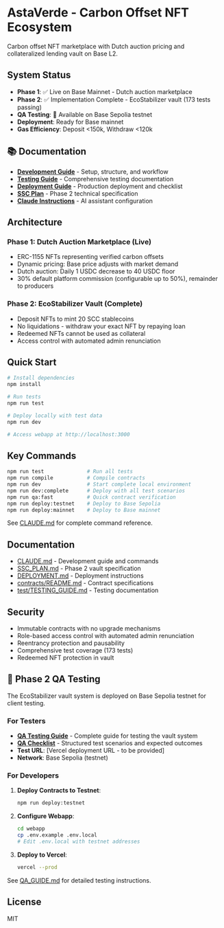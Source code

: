 # AstaVerde - Carbon Offset NFT Ecosystem

Carbon offset NFT marketplace with Dutch auction pricing and collateralized lending vault on Base L2.

## System Status

- **Phase 1**: ✅ Live on Base Mainnet - Dutch auction marketplace
- **Phase 2**: ✅ Implementation Complete - EcoStabilizer vault (173 tests passing)
- **QA Testing**: 🧪 Available on Base Sepolia testnet
- **Deployment**: Ready for Base mainnet
- **Gas Efficiency**: Deposit <150k, Withdraw <120k

## 📚 Documentation

- **[Development Guide](./DEV_GUIDE.md)** - Setup, structure, and workflow
- **[Testing Guide](./TESTING.md)** - Comprehensive testing documentation
- **[Deployment Guide](./DEPLOYMENT.md)** - Production deployment and checklist
- **[SSC Plan](./SSC_PLAN.md)** - Phase 2 technical specification
- **[Claude Instructions](./CLAUDE.md)** - AI assistant configuration

## Architecture

### Phase 1: Dutch Auction Marketplace (Live)

- ERC-1155 NFTs representing verified carbon offsets
- Dynamic pricing: Base price adjusts with market demand
- Dutch auction: Daily 1 USDC decrease to 40 USDC floor
- 30% default platform commission (configurable up to 50%), remainder to producers

### Phase 2: EcoStabilizer Vault (Complete)

- Deposit NFTs to mint 20 SCC stablecoins
- No liquidations - withdraw your exact NFT by repaying loan
- Redeemed NFTs cannot be used as collateral
- Access control with automated admin renunciation

## Quick Start

```bash
# Install dependencies
npm install

# Run tests
npm run test

# Deploy locally with test data
npm run dev

# Access webapp at http://localhost:3000
```

## Key Commands

```bash
npm run test              # Run all tests
npm run compile           # Compile contracts
npm run dev               # Start complete local environment
npm run dev:complete      # Deploy with all test scenarios
npm run qa:fast           # Quick contract verification
npm run deploy:testnet    # Deploy to Base Sepolia
npm run deploy:mainnet    # Deploy to Base mainnet
```

See [CLAUDE.md](CLAUDE.md) for complete command reference.

## Documentation

- [CLAUDE.md](CLAUDE.md) - Development guide and commands
- [SSC_PLAN.md](SSC_PLAN.md) - Phase 2 vault specification
- [DEPLOYMENT.md](DEPLOYMENT.md) - Deployment instructions
- [contracts/README.md](contracts/README.md) - Contract specifications
- [test/TESTING_GUIDE.md](test/TESTING_GUIDE.md) - Testing documentation

## Security

- Immutable contracts with no upgrade mechanisms
- Role-based access control with automated admin renunciation
- Reentrancy protection and pausability
- Comprehensive test coverage (173 tests)
- Redeemed NFT protection in vault

## 🧪 Phase 2 QA Testing

The EcoStabilizer vault system is deployed on Base Sepolia testnet for client testing.

### For Testers

- **[QA Testing Guide](./QA_GUIDE.md)** - Complete guide for testing the vault system
- **[QA Checklist](./QA_CHECKLIST.md)** - Structured test scenarios and expected outcomes
- **Test URL**: [Vercel deployment URL - to be provided]
- **Network**: Base Sepolia (testnet)

### For Developers

1. **Deploy Contracts to Testnet**:
   ```bash
   npm run deploy:testnet
   ```

2. **Configure Webapp**:
   ```bash
   cd webapp
   cp .env.example .env.local
   # Edit .env.local with testnet addresses
   ```

3. **Deploy to Vercel**:
   ```bash
   vercel --prod
   ```

See [QA_GUIDE.md](./QA_GUIDE.md) for detailed testing instructions.

## License

MIT
